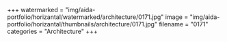 +++
watermarked = "img/aida-portfolio/horizantal/watermarked/architecture/0171.jpg"
image = "img/aida-portfolio/horizantal/thumbnails/architecture/0171.jpg"
filename = "0171"
categories = "Architecture"
+++

